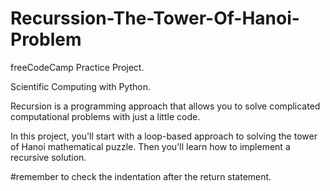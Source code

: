 # Recurssion-The-Tower-Of-Hanoi-Problem

freeCodeCamp Practice Project.


Scientific Computing with Python.


Recursion is a programming approach that allows you to solve complicated computational problems with just a little code.

In this project, you'll start with a loop-based approach to solving the tower of Hanoi mathematical puzzle. Then you'll learn how to implement a recursive solution.


#remember to check the indentation after the return statement.

